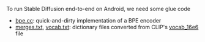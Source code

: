 To run Stable Diffusion end-to-end on Android, we need some glue code

* [bpe.cc](bpe.cc): quick-and-dirty implementation of a BPE encoder
* [merges.txt](merges.txt), [vocab.txt](vocab.txt): dictionary files converted from CLIP's [vocab_16e6](https://github.com/openai/CLIP/raw/main/clip/bpe_simple_vocab_16e6.txt.gz) file
